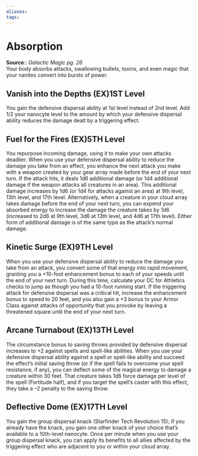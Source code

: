 ```yaml
---
aliases: 
tags: 
---
```


# Absorption

**Source**:: _Galactic Magic pg. 26_  
Your body absorbs attacks, swallowing bullets, toxins, and even magic that your nanites convert into bursts of power.

## Vanish into the Depths (EX)1ST Level

You gain the defensive dispersal ability at 1st level instead of 2nd level. Add 1/2 your nanocyte level to the amount by which your defensive dispersal ability reduces the damage dealt by a triggering effect.

## Fuel for the Fires (EX)5TH Level

You repurpose incoming damage, using it to make your own attacks deadlier. When you use your defensive dispersal ability to reduce the damage you take from an effect, you enhance the next attack you make with a weapon created by your gear array made before the end of your next turn. If the attack hits, it deals 1d6 additional damage (or 1d4 additional damage if the weapon attacks all creatures in an area). This additional damage increases by 1d6 (or 1d4 for attacks against an area) at 9th level, 13th level, and 17th level. Alternatively, when a creature in your cloud array takes damage before the end of your next turn, you can expend your absorbed energy to increase the damage the creature takes by 1d6 (increased to 2d6 at 9th level, 3d6 at 13th level, and 4d6 at 17th level). Either form of additional damage is of the same type as the attack’s normal damage.

## Kinetic Surge (EX)9TH Level

When you use your defensive dispersal ability to reduce the damage you take from an attack, you convert some of that energy into rapid movement, granting you a +10-foot enhancement bonus to each of your speeds until the end of your next turn. During this time, calculate your DC for Athletics checks to jump as though you had a 10-foot running start. If the triggering attack for defensive dispersal was a critical hit, increase the enhancement bonus to speed to 20 feet, and you also gain a +3 bonus to your Armor Class against attacks of opportunity that you provoke by leaving a threatened square until the end of your next turn.

## Arcane Turnabout (EX)13TH Level

The circumstance bonus to saving throws provided by defensive dispersal increases to +2 against spells and spell-like abilities. When you use your defensive dispersal ability against a spell or spell-like ability and succeed the effect’s initial saving throw (or if the spell fails to overcome your spell resistance, if any), you can deflect some of the magical energy to damage a creature within 30 feet. That creature takes 1d6 force damage per level of the spell (Fortitude half), and if you target the spell’s caster with this effect, they take a –2 penalty to the saving throw.

## Deflective Dome (EX)17TH Level

You gain the group dispersal knack (Starfinder Tech Revolution 15); if you already have the knack, you gain one other knack of your choice that’s available to a 10th-level nanocyte. Once per minute when you use your group dispersal knack, you can apply its benefits to all allies affected by the triggering effect who are adjacent to you or within your cloud array.
